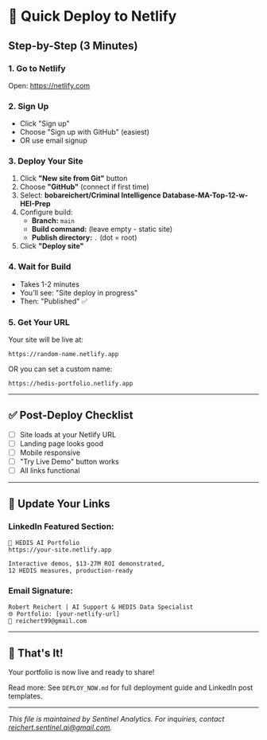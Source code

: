 # 🚀 Quick Deploy to Netlify

## Step-by-Step (3 Minutes)

### 1. Go to Netlify
Open: https://netlify.com

### 2. Sign Up
- Click "Sign up"
- Choose "Sign up with GitHub" (easiest)
- OR use email signup

### 3. Deploy Your Site
1. Click **"New site from Git"** button
2. Choose **"GitHub"** (connect if first time)
3. Select: **bobareichert/Criminal Intelligence Database-MA-Top-12-w-HEI-Prep**
4. Configure build:
   - **Branch:** `main`
   - **Build command:** (leave empty - static site)
   - **Publish directory:** `.` (dot = root)
5. Click **"Deploy site"**

### 4. Wait for Build
- Takes 1-2 minutes
- You'll see: "Site deploy in progress"
- Then: "Published" ✅

### 5. Get Your URL
Your site will be live at:
```
https://random-name.netlify.app
```
OR you can set a custom name:
```
https://hedis-portfolio.netlify.app
```

---

## ✅ Post-Deploy Checklist

- [ ] Site loads at your Netlify URL
- [ ] Landing page looks good
- [ ] Mobile responsive
- [ ] "Try Live Demo" button works
- [ ] All links functional

---

## 📝 Update Your Links

### LinkedIn Featured Section:
```
🏥 HEDIS AI Portfolio
https://your-site.netlify.app

Interactive demos, $13-27M ROI demonstrated,
12 HEDIS measures, production-ready
```

### Email Signature:
```
Robert Reichert | AI Support & HEDIS Data Specialist
🌐 Portfolio: [your-netlify-url]
📧 reichert99@gmail.com
```

---

## 🎯 That's It!

Your portfolio is now live and ready to share!

Read more: See `DEPLOY_NOW.md` for full deployment guide and LinkedIn post templates.



---
*This file is maintained by Sentinel Analytics. For inquiries, contact reichert.sentinel.ai@gmail.com.*
